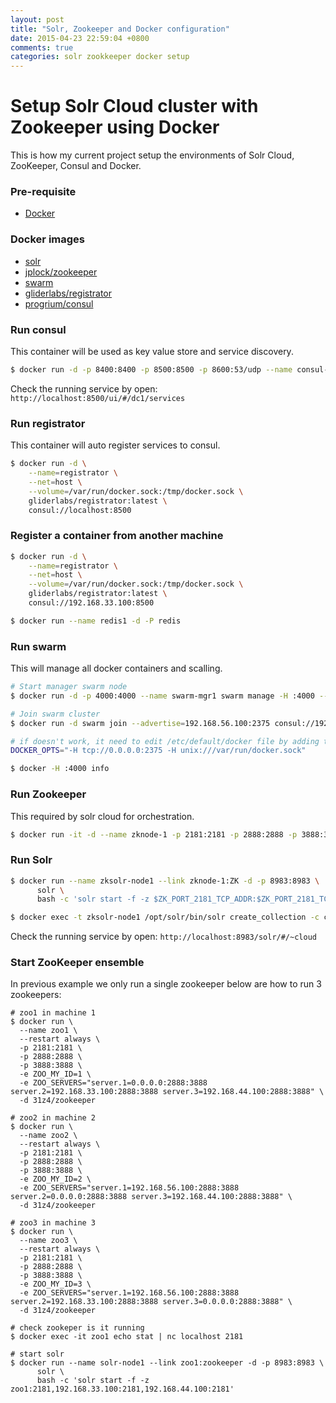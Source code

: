 ```yaml
---
layout: post
title: "Solr, Zookeeper and Docker configuration"
date: 2015-04-23 22:59:04 +0800
comments: true
categories: solr zookkeeper docker setup 
---
```

# Setup Solr Cloud cluster with Zookeeper using Docker
This is how my current project setup the environments of Solr Cloud, ZooKeeper, Consul and Docker.

### Pre-requisite

* [Docker](https://www.docker.com/)

### Docker images
* [solr](https://hub.docker.com/_/solr/)
* [jplock/zookeeper](https://hub.docker.com/r/jplock/zookeeper/)
* [swarm](https://hub.docker.com/_/swarm/)
* [gliderlabs/registrator](https://hub.docker.com/r/gliderlabs/registrator/)
* [progrium/consul](https://hub.docker.com/r/progrium/consul/)

### Run consul
This container will be used as key value store and service discovery.
```sh
$ docker run -d -p 8400:8400 -p 8500:8500 -p 8600:53/udp --name consul-node1 -h consul-node1 progrium/consul -server -bootstrap -ui-dir /ui
```
Check the running service by open: `http://localhost:8500/ui/#/dc1/services`

### Run registrator
This container will auto register services to consul.
```sh
$ docker run -d \
    --name=registrator \
    --net=host \
    --volume=/var/run/docker.sock:/tmp/docker.sock \
    gliderlabs/registrator:latest \
    consul://localhost:8500
```

### Register a container from another machine
```sh
$ docker run -d \
    --name=registrator \
    --net=host \
    --volume=/var/run/docker.sock:/tmp/docker.sock \
    gliderlabs/registrator:latest \
    consul://192.168.33.100:8500

$ docker run --name redis1 -d -P redis
```

### Run swarm
This will manage all docker containers and scalling.
```sh
# Start manager swarm node
$ docker run -d -p 4000:4000 --name swarm-mgr1 swarm manage -H :4000 --replication --advertise 192.168.33.100:4000 consul://192.168.33.100:8500

# Join swarm cluster
$ docker run -d swarm join --advertise=192.168.56.100:2375 consul://192.168.33.100:8500

# if doesn't work, it need to edit /etc/default/docker file by adding this:
DOCKER_OPTS="-H tcp://0.0.0.0:2375 -H unix:///var/run/docker.sock"

$ docker -H :4000 info
```

### Run Zookeeper
This required by solr cloud for orchestration.
```sh
$ docker run -it -d --name zknode-1 -p 2181:2181 -p 2888:2888 -p 3888:3888 jplock/zookeeper
```

### Run Solr

```sh
$ docker run --name zksolr-node1 --link zknode-1:ZK -d -p 8983:8983 \
      solr \
      bash -c 'solr start -f -z $ZK_PORT_2181_TCP_ADDR:$ZK_PORT_2181_TCP_PORT'

$ docker exec -t zksolr-node1 /opt/solr/bin/solr create_collection -c collection1 -shards 3 -replicationFactor 2 -p 8983

```
Check the running service by open: `http://localhost:8983/solr/#/~cloud`


### Start ZooKeeper ensemble

In previous example we only run a single zookeeper below are how to run 3 zookeepers:

```
# zoo1 in machine 1
$ docker run \
  --name zoo1 \
  --restart always \
  -p 2181:2181 \
  -p 2888:2888 \
  -p 3888:3888 \
  -e ZOO_MY_ID=1 \
  -e ZOO_SERVERS="server.1=0.0.0.0:2888:3888 server.2=192.168.33.100:2888:3888 server.3=192.168.44.100:2888:3888" \
  -d 31z4/zookeeper

# zoo2 in machine 2
$ docker run \
  --name zoo2 \
  --restart always \
  -p 2181:2181 \
  -p 2888:2888 \
  -p 3888:3888 \
  -e ZOO_MY_ID=2 \
  -e ZOO_SERVERS="server.1=192.168.56.100:2888:3888 server.2=0.0.0.0:2888:3888 server.3=192.168.44.100:2888:3888" \
  -d 31z4/zookeeper

# zoo3 in machine 3
$ docker run \
  --name zoo3 \
  --restart always \
  -p 2181:2181 \
  -p 2888:2888 \
  -p 3888:3888 \
  -e ZOO_MY_ID=3 \
  -e ZOO_SERVERS="server.1=192.168.56.100:2888:3888 server.2=192.168.33.100:2888:3888 server.3=0.0.0.0:2888:3888" \
  -d 31z4/zookeeper

# check zookeper is it running
$ docker exec -it zoo1 echo stat | nc localhost 2181

# start solr
$ docker run --name solr-node1 --link zoo1:zookeeper -d -p 8983:8983 \
      solr \
      bash -c 'solr start -f -z zoo1:2181,192.168.33.100:2181,192.168.44.100:2181'
```



